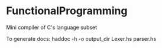 # FunctionalProgramming
Mini compiler of C's language subset

To generate docs:
haddoc -h -o output_dir Lexer.hs parser.hs 